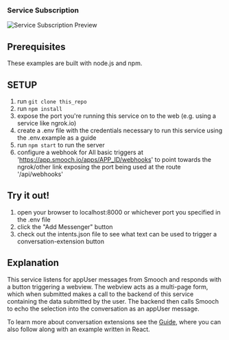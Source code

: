 ### Service Subscription
![Service Subscription Preview](https://smooch.io/static_assets/images/shared/service-subscription-preview.jpg)

## Prerequisites

  These examples are built with node.js and npm.

## SETUP

  1. run `git clone this_repo`
  2. run `npm install`
  3. expose the port you're running this service on to the web (e.g. using a service like ngrok.io)
  4. create a .env file with the credentials necessary to run this service using the .env.example as a guide
  5. run `npm start` to run the server
  6. configure a webhook for All basic triggers at 'https://app.smooch.io/apps/APP_ID/webhooks' to point towards the ngrok/other link exposing the port being used at the route '/api/webhooks'

## Try it out!

  1. open your browser to localhost:8000 or whichever port you specified in the .env file
  2. click the "Add Messenger" button
  3. check out the intents.json file to see what text can be used to trigger a conversation-extension button

## Explanation

  This service listens for appUser messages from Smooch and responds with a button triggering a webview. The webview acts as a multi-page form, which when submitted makes a call to the backend of this service containing the data submitted by the user. The backend then calls Smooch to echo the selection into the conversation as an appUser message.

To learn more about conversation extensions see the [Guide](https://docs.smooch.io/guide/conversation-extensions/), where you can also follow along with an example written in React.
